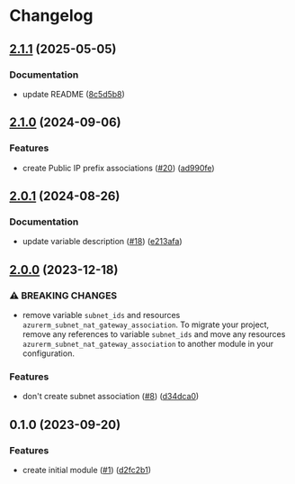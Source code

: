 # Changelog

## [2.1.1](https://github.com/equinor/terraform-azurerm-nat/compare/v2.1.0...v2.1.1) (2025-05-05)


### Documentation

* update README ([8c5d5b8](https://github.com/equinor/terraform-azurerm-nat/commit/8c5d5b8c2e09d7d8c3b1af8a586afe28d5bc1ccf))

## [2.1.0](https://github.com/equinor/terraform-azurerm-nat/compare/v2.0.1...v2.1.0) (2024-09-06)


### Features

* create Public IP prefix associations ([#20](https://github.com/equinor/terraform-azurerm-nat/issues/20)) ([ad990fe](https://github.com/equinor/terraform-azurerm-nat/commit/ad990fec0f8d97e71fc607f1e6ec66f6341d6f00))

## [2.0.1](https://github.com/equinor/terraform-azurerm-nat/compare/v2.0.0...v2.0.1) (2024-08-26)


### Documentation

* update variable description ([#18](https://github.com/equinor/terraform-azurerm-nat/issues/18)) ([e213afa](https://github.com/equinor/terraform-azurerm-nat/commit/e213afae2f79595a77687b4e9c9a148bc15a212e))

## [2.0.0](https://github.com/equinor/terraform-azurerm-nat/compare/v1.0.0...v2.0.0) (2023-12-18)


### ⚠ BREAKING CHANGES

* remove variable `subnet_ids` and resources `azurerm_subnet_nat_gateway_association`. To migrate your project, remove any references to variable `subnet_ids` and move any resources `azurerm_subnet_nat_gateway_association` to another module in your configuration.

### Features

* don't create subnet association ([#8](https://github.com/equinor/terraform-azurerm-nat/issues/8)) ([d34dca0](https://github.com/equinor/terraform-azurerm-nat/commit/d34dca084a2cec03ff2a484e365e14005c8f74eb))

## 0.1.0 (2023-09-20)


### Features

* create initial module ([#1](https://github.com/equinor/terraform-azurerm-nat/issues/1)) ([d2fc2b1](https://github.com/equinor/terraform-azurerm-nat/commit/d2fc2b17bb5cd35b045ed77abbbb56c15f36a27c))
